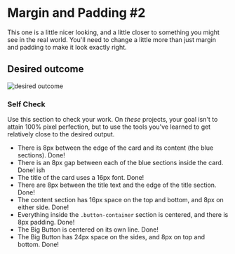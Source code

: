 # Margin and Padding #2

This one is a little nicer looking, and a little closer to something you might see in the real world. You'll need to change a little more than just margin and padding to make it look exactly right.

## Desired outcome 
![desired outcome](./desired-outcome.png)

### Self Check
Use this section to check your work. On _these_ projects, your goal isn't to attain 100% pixel perfection, but to use the tools you've learned to get relatively close to the desired output.

- There is 8px between the edge of the card and its content (the blue sections). Done!
- There is an 8px gap between each of the blue sections inside the card. Done! ish
- The title of the card uses a 16px font. Done!
- There are 8px between the title text and the edge of the title section. Done!
- The content section has 16px space on the top and bottom, and 8px on either side. Done!
- Everything inside the `.button-container` section is centered, and there is 8px padding. Done!
- The Big Button is centered on its own line. Done!
- The Big Button has 24px space on the sides, and 8px on top and bottom. Done!
